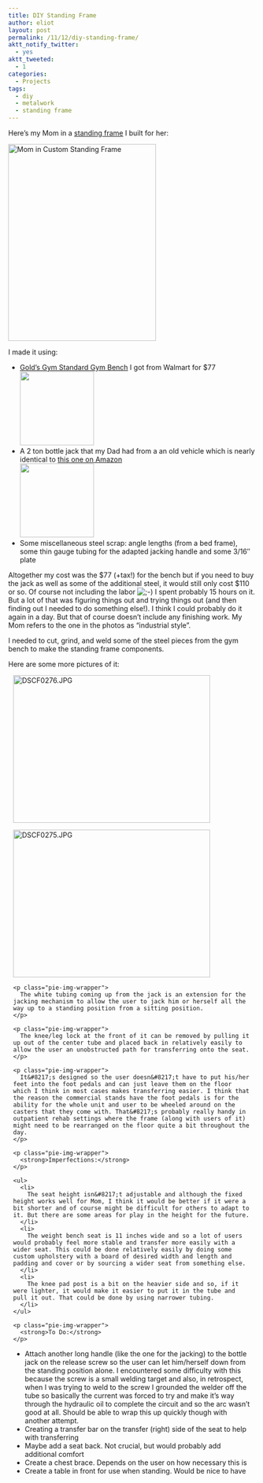 ```yaml
---
title: DIY Standing Frame
author: eliot
layout: post
permalink: /11/12/diy-standing-frame/
aktt_notify_twitter:
  - yes
aktt_tweeted:
  - 1
categories:
  - Projects
tags:
  - diy
  - metalwork
  - standing frame
---
```

Here&#8217;s my Mom in a [standing frame][1] I built for her:

<img class="pie-img" src="http://lh5.ggpht.com/_LYO5Bj1T__g/TN2LJ30cSHI/AAAAAAAABnk/F5bktq16ZNc/DSCF0273.JPG?imgmax=400" alt="Mom in Custom Standing Frame" width="300" height="400" /><img style="margin: 10px 10px 10px 10px;" alt="" />

I made it using:

*   [Gold&#8217;s Gym Standard Gym Bench][2] I got from Walmart for $77  
    [<img class="alignnone size-thumbnail wp-image-173" title="golds_gym" src="http://www.eliotk.net/wp-content/uploads/2010/11/golds_gym-150x150.jpg" alt="" width="150" height="150" />][3]
*   A 2 ton bottle jack that my Dad had from a an old vehicle which is nearly identical to [this one on Amazon  
    ][4] [<img class="alignnone size-thumbnail wp-image-174" title="2-ton-bottle-jack" src="http://www.eliotk.net/wp-content/uploads/2010/11/2-ton-bottle-jack1-150x150.jpg" alt="" width="150" height="150" />][5]
*   Some miscellaneous steel scrap: angle lengths (from a bed frame), some thin gauge tubing for the adapted jacking handle and some 3/16&#8243; plate

Altogether my cost was the $77 (+tax!) for the bench but if you need to buy the jack as well as some of the additional steel, it would still only cost $110 or so. Of course not including the labor <img src="http://www.eliotk.net/wp-includes/images/smilies/icon_wink.gif" alt=";-)" class="wp-smiley" /> I spent probably 15 hours on it. But a lot of that was figuring things out and trying things out (and then finding out I needed to do something else!). I think I could probably do it again in a day. But that of course doesn&#8217;t include any finishing work. My Mom refers to the one in the photos as &#8220;industrial style&#8221;.

I needed to cut, grind, and weld some of the steel pieces from the gym bench to make the standing frame components.

Here are some more pictures of it:

<div class="pie-gallery alignGalleryLeft">
  <div class="pie-item" style="margin: 10px 10px 10px 10px;">
    <p class="pie-img-wrapper">
      <img class="pie-img" src="http://lh5.ggpht.com/_LYO5Bj1T__g/TN2LKWsOZmI/AAAAAAAABnk/c-gldGqPQ3c/DSCF0276.JPG?imgmax=400" alt="DSCF0276.JPG" width="400" height="300" />
    </p>
  </div>
  
  <div class="pie-item" style="margin: 10px 10px 10px 10px;">
    <p class="pie-img-wrapper">
      <img class="pie-img" src="http://lh6.ggpht.com/_LYO5Bj1T__g/TN2LKrOCe3I/AAAAAAAABnk/Xol2KJKREgY/DSCF0275.JPG?imgmax=400" alt="DSCF0275.JPG" width="400" height="300" />
    </p>
    
    <p class="pie-img-wrapper">
      The white tubing coming up from the jack is an extension for the jacking mechanism to allow the user to jack him or herself all the way up to a standing position from a sitting position.
    </p>
    
    <p class="pie-img-wrapper">
      The knee/leg lock at the front of it can be removed by pulling it up out of the center tube and placed back in relatively easily to allow the user an unobstructed path for transferring onto the seat.
    </p>
    
    <p class="pie-img-wrapper">
      It&#8217;s designed so the user doesn&#8217;t have to put his/her feet into the foot pedals and can just leave them on the floor which I think in most cases makes transferring easier. I think that the reason the commercial stands have the foot pedals is for the ability for the whole unit and user to be wheeled around on the casters that they come with. That&#8217;s probably really handy in outpatient rehab settings where the frame (along with users of it) might need to be rearranged on the floor quite a bit throughout the day.
    </p>
    
    <p class="pie-img-wrapper">
      <strong>Imperfections:</strong>
    </p>
    
    <ul>
      <li>
        The seat height isn&#8217;t adjustable and although the fixed height works well for Mom, I think it would be better if it were a bit shorter and of course might be difficult for others to adapt to it. But there are some areas for play in the height for the future.
      </li>
      <li>
        The weight bench seat is 11 inches wide and so a lot of users would probably feel more stable and transfer more easily with a wider seat. This could be done relatively easily by doing some custom upholstery with a board of desired width and length and padding and cover or by sourcing a wider seat from something else.
      </li>
      <li>
        The knee pad post is a bit on the heavier side and so, if it were lighter, it would make it easier to put it in the tube and pull it out. That could be done by using narrower tubing.
      </li>
    </ul>
    
    <p class="pie-img-wrapper">
      <strong>To Do:</strong>
    </p>
  </div>
</div>

<div class="pie-gallery alignGalleryLeft">
  <div class="pie-item" style="margin: 10px 10px 10px 10px;">
    <ul>
      <li>
        Attach another long handle (like the one for the jacking) to the bottle jack on the release screw so the user can let him/herself down from the standing position alone. I encountered some difficulty with this because the screw is a small welding target and also, in retrospect, when I was trying to weld to the screw I grounded the welder off the tube so basically the current was forced to try and make it&#8217;s way through the hydraulic oil to complete the circuit and so the arc wasn&#8217;t good at all. Should be able to wrap this up quickly though with another attempt.
      </li>
      <li>
        Creating a transfer bar on the transfer (right) side of the seat to help with transferring
      </li>
      <li>
        Maybe add a seat back. Not crucial, but would probably add additional comfort
      </li>
      <li>
        Create a chest brace. Depends on the user on how necessary this is
      </li>
      <li>
        Create a table in front for use when standing. Would be nice to have
      </li>
    </ul>
  </div>
</div>

 [1]: http://en.wikipedia.org/wiki/Standing_frame
 [2]: http://www.walmart.com/ip/Gold-s-Gym-Standard-Bench/11993392
 [3]: http://www.eliotk.net/wp-content/uploads/2010/11/golds_gym.jpg
 [4]: http://www.amazon.com/Torin-T90203-Hydraulic-Bottle-Jack/dp/B0002H3364/ref=sr_1_1?ie=UTF8&qid=1289603660&sr=8-1
 [5]: http://www.eliotk.net/wp-content/uploads/2010/11/2-ton-bottle-jack1.jpg